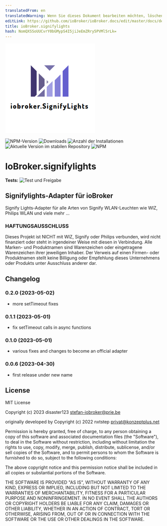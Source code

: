 ```yaml
---
translatedFrom: en
translatedWarning: Wenn Sie dieses Dokument bearbeiten möchten, löschen Sie bitte das Feld "translationsFrom". Andernfalls wird dieses Dokument automatisch erneut übersetzt
editLink: https://github.com/ioBroker/ioBroker.docs/edit/master/docs/de/adapterref/iobroker.signifylights/README.md
title: ioBroker.signifylights
hash: NomQXSSoUUCvrY0bGMypS4I5jiJeEmZRry5PVMl5rLk=
---
```

![Logo](../../../en/adapterref/iobroker.signifylights/admin/signifylights.png)

![NPM-Version](https://img.shields.io/npm/v/iobroker.signifylights.svg)
![Downloads](https://img.shields.io/npm/dm/iobroker.signifylights.svg)
![Anzahl der Installationen](https://iobroker.live/badges/signifylights-installed.svg)
![Aktuelle Version im stabilen Repository](https://iobroker.live/badges/signifylights-stable.svg)
![NPM](https://nodei.co/npm/iobroker.signifylights.png?downloads=true)

# IoBroker.signifylights
**Tests:** ![Test und Freigabe](https://github.com/disaster123/ioBroker.signifylights/workflows/Test%20and%20Release/badge.svg)

## Signifylights-Adapter für ioBroker
Signify Lights-Adapter für alle Arten von Signify WLAN-Leuchten wie WIZ, Philips WLAN und viele mehr ...

### HAFTUNGSAUSSCHLUSS
Dieses Projekt ist NICHT mit WIZ, Signify oder Philips verbunden, wird nicht finanziert oder steht in irgendeiner Weise mit diesen in Verbindung. Alle Marken- und Produktnamen sind Warenzeichen oder eingetragene Warenzeichen ihrer jeweiligen Inhaber.
Der Verweis auf einen Firmen- oder Produktnamen stellt keine Billigung oder Empfehlung dieses Unternehmens oder Produkts unter Ausschluss anderer dar.

## Changelog
### 0.2.0 (2023-05-02)
* more setTimeout fixes

### 0.1.1 (2023-05-01)
* fix setTimeout calls in async functions

### 0.1.0 (2023-05-01)
* various fixes and changes to become an official adapter

### 0.0.6 (2023-04-30)
* first release under new name

## License
MIT License

Copyright (c) 2023 disaster123 <stefan-iobroker@prie.be>

originally developed by Copyright (c) 2022 nxtstep <privat@konzeptplus.net>

Permission is hereby granted, free of charge, to any person obtaining a copy
of this software and associated documentation files (the "Software"), to deal
in the Software without restriction, including without limitation the rights
to use, copy, modify, merge, publish, distribute, sublicense, and/or sell
copies of the Software, and to permit persons to whom the Software is
furnished to do so, subject to the following conditions:

The above copyright notice and this permission notice shall be included in all
copies or substantial portions of the Software.

THE SOFTWARE IS PROVIDED "AS IS", WITHOUT WARRANTY OF ANY KIND, EXPRESS OR
IMPLIED, INCLUDING BUT NOT LIMITED TO THE WARRANTIES OF MERCHANTABILITY,
FITNESS FOR A PARTICULAR PURPOSE AND NONINFRINGEMENT. IN NO EVENT SHALL THE
AUTHORS OR COPYRIGHT HOLDERS BE LIABLE FOR ANY CLAIM, DAMAGES OR OTHER
LIABILITY, WHETHER IN AN ACTION OF CONTRACT, TORT OR OTHERWISE, ARISING FROM,
OUT OF OR IN CONNECTION WITH THE SOFTWARE OR THE USE OR OTHER DEALINGS IN THE
SOFTWARE.